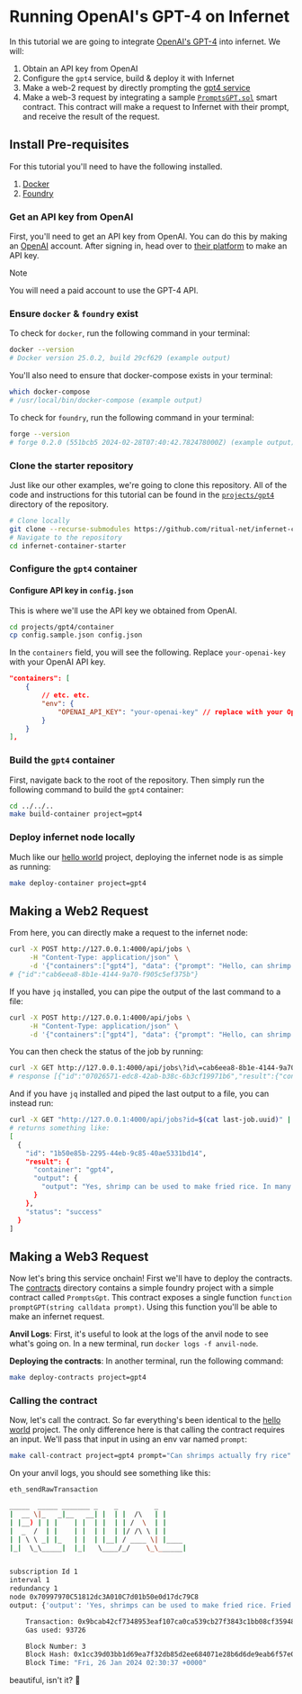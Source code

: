 # Running OpenAI's GPT-4 on Infernet

In this tutorial we are going to integrate [OpenAI's GPT-4](https://openai.com/gpt-4) into infernet. We will:

1. Obtain an API key from OpenAI
2. Configure the `gpt4` service, build & deploy it with Infernet
3. Make a web-2 request by directly prompting the [gpt4 service](./container)
4. Make a web-3 request by integrating a sample [`PromptsGPT.sol`](./contracts/src/PromptsGPT.sol) smart contract. This
contract will make a request to Infernet with their prompt, and receive the result of the request.

## Install Pre-requisites

For this tutorial you'll need to have the following installed.

1. [Docker](https://docs.docker.com/engine/install/)
2. [Foundry](https://book.getfoundry.sh/getting-started/installation)

### Get an API key from OpenAI

First, you'll need to get an API key from OpenAI. You can do this by making
an [OpenAI](https://openai.com/) account.
After signing in, head over to [their platform](https://platform.openai.com/api-keys) to
make an API key.

> [!NOTE]
> You will need a paid account to use the GPT-4 API.

### Ensure `docker` & `foundry` exist

To check for `docker`, run the following command in your terminal:
```bash copy
docker --version
# Docker version 25.0.2, build 29cf629 (example output)
```

You'll also need to ensure that docker-compose exists in your terminal:
```bash copy
which docker-compose
# /usr/local/bin/docker-compose (example output)
```

To check for `foundry`, run the following command in your terminal:
```bash copy
forge --version
# forge 0.2.0 (551bcb5 2024-02-28T07:40:42.782478000Z) (example output)
```

### Clone the starter repository
Just like our other examples, we're going to clone this repository.
All of the code and instructions for this tutorial can be found in the
[`projects/gpt4`](https://github.com/ritual-net/infernet-container-starter/tree/main/projects/gpt4)
directory of the repository.

```bash copy
# Clone locally
git clone --recurse-submodules https://github.com/ritual-net/infernet-container-starter
# Navigate to the repository
cd infernet-container-starter
```

### Configure the `gpt4` container

#### Configure API key in `config.json`
This is where we'll use the API key we obtained from OpenAI.

```bash
cd projects/gpt4/container
cp config.sample.json config.json
```

In the `containers` field, you will see the following. Replace `your-openai-key` with your OpenAI API key.

```json
"containers": [
    {
        // etc. etc.
        "env": {
            "OPENAI_API_KEY": "your-openai-key" // replace with your OpenAI API key
        }
    }
],
```

### Build the `gpt4` container

First, navigate back to the root of the repository. Then simply run the following command to build the `gpt4`
container:

```bash copy
cd ../../..
make build-container project=gpt4
```

### Deploy infernet node locally

Much like our [hello world](../hello-world/hello-world.md) project, deploying the infernet node is as
simple as running:

```bash copy
make deploy-container project=gpt4
```

## Making a Web2 Request

From here, you can directly make a request to the infernet node:

```bash
curl -X POST http://127.0.0.1:4000/api/jobs \
     -H "Content-Type: application/json" \
     -d '{"containers":["gpt4"], "data": {"prompt": "Hello, can shrimp actually fry rice?"}}'
# {"id":"cab6eea8-8b1e-4144-9a70-f905c5ef375b"}
```

If you have `jq` installed, you can pipe the output of the last command to a file:

```bash copy
curl -X POST http://127.0.0.1:4000/api/jobs \
     -H "Content-Type: application/json" \
     -d '{"containers":["gpt4"], "data": {"prompt": "Hello, can shrimp actually fry rice?"}}' | jq -r ".id" > last-job.uuid
```

You can then check the status of the job by running:

```bash copy
curl -X GET http://127.0.0.1:4000/api/jobs\?id\=cab6eea8-8b1e-4144-9a70-f905c5ef375b
# response [{"id":"07026571-edc8-42ab-b38c-6b3cf19971b6","result":{"container":"gpt4","output":{"message":"No, shrimps cannot fry rice by themselves. However, in culinary terms, shrimp fried rice is a popular dish in which cooked shrimp are added to fried rice along with other ingredients. Cooks or chefs prepare it by frying the rice and shrimps together usually in a wok or frying pan."}},"status":"success"}]
```

And if you have `jq` installed and piped the last output to a file, you can instead run:

```bash
curl -X GET "http://127.0.0.1:4000/api/jobs?id=$(cat last-job.uuid)" | jq .
# returns something like:
[
  {
    "id": "1b50e85b-2295-44eb-9c85-40ae5331bd14",
    "result": {
      "container": "gpt4",
      "output": {
        "output": "Yes, shrimp can be used to make fried rice. In many Asian cuisines, shrimp is a popular ingredient in fried rice dishes. The shrimp adds flavor and protein to the dish, and can be cooked along with the rice and other ingredients such as vegetables, eggs, and seasonings."
      }
    },
    "status": "success"
  }
]
```

## Making a Web3 Request

Now let's bring this service onchain! First we'll have to deploy the contracts.
The [contracts](contracts)
directory contains a simple foundry project with a simple contract called `PromptsGpt`.
This contract exposes a single
function `function promptGPT(string calldata prompt)`. Using this function you'll be
able to make an infernet request.

**Anvil Logs**: First, it's useful to look at the logs of the anvil node to see what's
going on. In a new terminal, run
`docker logs -f anvil-node`.

**Deploying the contracts**: In another terminal, run the following command:

```bash
make deploy-contracts project=gpt4
```

### Calling the contract

Now, let's call the contract. So far everything's been identical to
the [hello world](projects/hello-world/README.mdllo-world/README.md) project. The only
difference here is that calling the contract requires an input. We'll pass that input in
using an env var named
`prompt`:

```bash copy
make call-contract project=gpt4 prompt="Can shrimps actually fry rice"
```

On your anvil logs, you should see something like this:

```bash
eth_sendRawTransaction

_____  _____ _______ _    _         _
|  __ \|_   _|__   __| |  | |  /\   | |
| |__) | | |    | |  | |  | | /  \  | |
|  _  /  | |    | |  | |  | |/ /\ \ | |
| | \ \ _| |_   | |  | |__| / ____ \| |____
|_|  \_\_____|  |_|   \____/_/    \_\______|


subscription Id 1
interval 1
redundancy 1
node 0x70997970C51812dc3A010C7d01b50e0d17dc79C8
output: {'output': 'Yes, shrimps can be used to make fried rice. Fried rice is a versatile dish that can be made with various ingredients, including shrimp. Shrimp fried rice is a popular dish in many cuisines, especially in Asian cuisine.'}

    Transaction: 0x9bcab42cf7348953eaf107ca0ca539cb27f3843c1bb08cf359484c71fcf44d2b
    Gas used: 93726

    Block Number: 3
    Block Hash: 0x1cc39d03bb1d69ea7f32db85d2ee684071e28b6d6de9eab6f57e011e11a7ed08
    Block Time: "Fri, 26 Jan 2024 02:30:37 +0000"
```

beautiful, isn't it? 🥰
